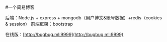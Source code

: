 #一个简易博客

后端：Node.js + express + mongodb（用户博文&账号数据）+redis（cookies & session）
前端框架：bootstrap


在线版：[http://bugbug.ml:9999](http://bugbug.ml:9999)